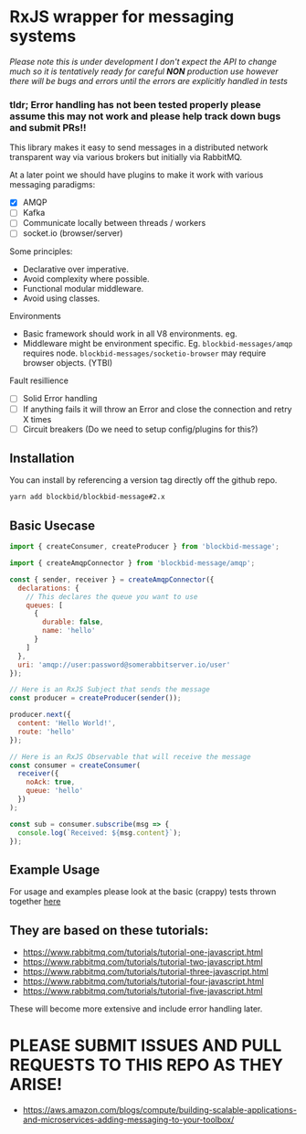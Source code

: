 # RxJS wrapper for messaging systems

_Please note this is under development I don't expect the API to change much so it is tentatively ready for careful **NON** production use however there will be bugs and errors until the errors are explicitly handled in tests_

### tldr; Error handling has not been tested properly please assume this may not work and please help track down bugs and submit PRs!!

This library makes it easy to send messages in a distributed network transparent
way via various brokers but initially via RabbitMQ.

At a later point we should have plugins to make it work with various messaging paradigms:

- [x] AMQP
- [ ] Kafka
- [ ] Communicate locally between threads / workers
- [ ] socket.io (browser/server)

Some principles:

- Declarative over imperative.
- Avoid complexity where possible.
- Functional modular middleware.
- Avoid using classes.

Environments

- Basic framework should work in all V8 environments. eg.
- Middleware might be environment specific. Eg. `blockbid-messages/amqp` requires node. `blockbid-messages/socketio-browser` may require browser objects. (YTBI)

Fault resillience

- [ ] Solid Error handling
- [ ] If anything fails it will throw an Error and close the connection and retry X times
- [ ] Circuit breakers (Do we need to setup config/plugins for this?)

## Installation

You can install by referencing a version tag directly off the github repo.

```bash
yarn add blockbid/blockbid-message#2.x
```

## Basic Usecase

```javascript
import { createConsumer, createProducer } from 'blockbid-message';

import { createAmqpConnector } from 'blockbid-message/amqp';

const { sender, receiver } = createAmqpConnector({
  declarations: {
    // This declares the queue you want to use
    queues: [
      {
        durable: false,
        name: 'hello'
      }
    ]
  },
  uri: 'amqp://user:password@somerabbitserver.io/user'
});

// Here is an RxJS Subject that sends the message
const producer = createProducer(sender());

producer.next({
  content: 'Hello World!',
  route: 'hello'
});

// Here is an RxJS Observable that will receive the message
const consumer = createConsumer(
  receiver({
    noAck: true,
    queue: 'hello'
  })
);

const sub = consumer.subscribe(msg => {
  console.log(`Received: ${msg.content}`);
});
```

## Example Usage

For usage and examples please look at the basic (crappy) tests thrown together [here](src/__tests__)

## They are based on these tutorials:

- https://www.rabbitmq.com/tutorials/tutorial-one-javascript.html
- https://www.rabbitmq.com/tutorials/tutorial-two-javascript.html
- https://www.rabbitmq.com/tutorials/tutorial-three-javascript.html
- https://www.rabbitmq.com/tutorials/tutorial-four-javascript.html
- https://www.rabbitmq.com/tutorials/tutorial-five-javascript.html

These will become more extensive and include error handling later.

# PLEASE SUBMIT ISSUES AND PULL REQUESTS TO THIS REPO AS THEY ARISE!

- https://aws.amazon.com/blogs/compute/building-scalable-applications-and-microservices-adding-messaging-to-your-toolbox/
